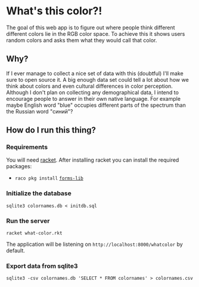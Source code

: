# What's this color?!

The goal of this web app is to figure out where people think different
different colors lie in the RGB color space. To achieve this it shows
users random colors and asks them what they would call that color.


## Why?

If I ever manage to collect a nice set of data with this (doubtful) I'll
make sure to open source it. A big enough data set could tell a lot about
how we think about colors and even cultural differences in color perception.
Although I don't plan on collecting any demographical data, I intend to
encourage people to answer in their own native language. For example maybe
English word "blue" occupies different parts of the spectrum than the
Russian word "синий"?


## How do I run this thing?

### Requirements

You will need [racket](https://racket-lang.org/).
After installing racket you can install the required packages:
* `raco pkg install` [`forms-lib`](https://docs.racket-lang.org/forms/index.html)

### Initialize the database

```
sqlite3 colornames.db < initdb.sql
```

### Run the server

```
racket what-color.rkt
```
The application will be listening on `http://localhost:8000/whatcolor` by default.

### Export data from sqlite3

```
sqlite3 -csv colornames.db 'SELECT * FROM colornames' > colornames.csv
```
